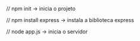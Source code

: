 // npm init -> inicia o projeto

// npm install express -> instala a biblioteca express

// node app.js -> inicia o servidor

